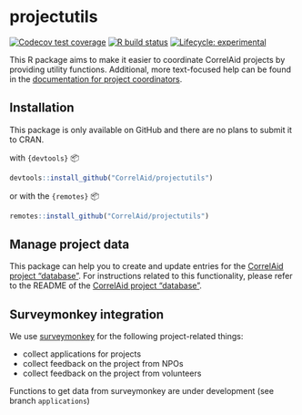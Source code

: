 projectutils
================

<!-- badges: start -->

[![Codecov test
coverage](https://codecov.io/gh/CorrelAid/projectutils/branch/master/graph/badge.svg)](https://codecov.io/gh/CorrelAid/projectutils?branch=master)
[![R build
status](https://github.com/CorrelAid/projectutils/workflows/R-CMD-check/badge.svg)](https://github.com/CorrelAid/projectutils/actions)
[![Lifecycle:
experimental](https://img.shields.io/badge/lifecycle-experimental-orange.svg)](https://www.tidyverse.org/lifecycle/#experimental)
<!-- badges: end -->

This R package aims to make it easier to coordinate CorrelAid projects
by providing utility functions. Additional, more text-focused help can
be found in the [documentation for project
coordinators](https://docs.correlaid.org/project-manual/project-coordinators).

## Installation

This package is only available on GitHub and there are no plans to
submit it to CRAN.

with `{devtools}` :package:

``` r
devtools::install_github("CorrelAid/projectutils")
```

or with the `{remotes}` :package:

``` r
remotes::install_github("CorrelAid/projectutils")
```

## Manage project data

This package can help you to create and update entries for the
[CorrelAid project “database”](https://github.com/correlaid/projectsdb).
For instructions related to this functionality, please refer to the
README of the [CorrelAid project
“database”](https://github.com/correlaid/projectsdb).

## Surveymonkey integration

We use [surveymonkey](https://surveymonkey.de) for the following
project-related things:

  - collect applications for projects
  - collect feedback on the project from NPOs
  - collect feedback on the project from volunteers

Functions to get data from surveymonkey are under development (see
branch `applications`)

